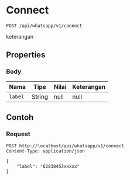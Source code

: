 # Connect
```http
POST /api/whatsapp/v1/connect
```
keterangan
## Properties
### Body
Nama | Tipe | Nilai | Keterangan
--- | --- | --- | ---
<code>label</code> | String | null | null
## Contoh
### Request
```http
POST http://localhost/api/whatsapp/v1/connect
Content-Type: application/json

{
    "label": "62838453xxxxx"
}


```

